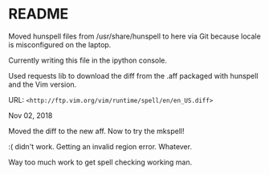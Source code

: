 # README

Moved hunspell files from /usr/share/hunspell to here via Git because locale
is misconfigured on the laptop.

Currently writing this file in the ipython console.

Used requests lib to download the diff from the .aff packaged with hunspell
and the Vim version.

URL:
    `<http://ftp.vim.org/vim/runtime/spell/en/en_US.diff>`

Nov 02, 2018

Moved the diff to the new aff. Now to try the mkspell!

:( didn't work. Getting an invalid region error. Whatever.

Way too much work to get spell checking working man.
